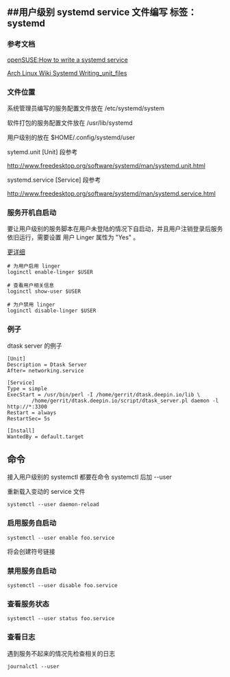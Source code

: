 <!--Meta
category:systemd
title:用户级别 service 文件编写
DO NOT Delete Meta Above -->

##用户级别 systemd service 文件编写
标签： systemd
---

### 参考文档
[openSUSE:How to write a systemd service](https://zh.opensuse.org/index.php?title=openSUSE:How_to_write_a_systemd_service&variant=zh-sg)

[Arch Linux Wiki Systemd Writing_unit_files](https://wiki.archlinux.org/index.php/Systemd_%28%E7%AE%80%E4%BD%93%E4%B8%AD%E6%96%87%29#Writing_unit_files)

### 文件位置

系统管理员编写的服务配置文件放在 /etc/systemd/system

软件打包的服务配置文件放在 /usr/lib/systemd

用户级别的放在 $HOME/.config/systemd/user

sytemd.unit [Unit] 段参考

http://www.freedesktop.org/software/systemd/man/systemd.unit.html

systemd.service [Service] 段参考

http://www.freedesktop.org/software/systemd/man/systemd.service.html

### 服务开机自启动

要让用户级别的服务脚本在用户未登陆的情况下自启动，并且用户注销登录后服务依旧运行，需要设置 用户 Linger 属性为 "Yes" 。

[更详细](https://wiki.archlinux.org/index.php/Systemd/User#Automatic_start-up_of_systemd_user_instances)

```
# 为用户启用 linger
loginctl enable-linger $USER

# 查看用户相关信息
loginctl show-user $USER

# 为户禁用 linger
loginctl disable-linger $USER
```

### 例子
dtask server 的例子
```
[Unit]
Description = Dtask Server
After= networking.service

[Service]
Type = simple
ExecStart = /usr/bin/perl -I /home/gerrit/dtask.deepin.io/lib \
        /home/gerrit/dtask.deepin.io/script/dtask_server.pl daemon -l http://*:3300
Restart = always
RestartSec= 5s

[Install]
WantedBy = default.target
```


## 命令
接入用户级别的 systemctl 都要在命令 systemctl 后加 --user

重新载入变动的 service 文件
```
systemctl --user daemon-reload
```

### 启用服务自启动

```
systemctl --user enable foo.service
```
将会创建符号链接

### 禁用服务自启动
```
systemctl --user disable foo.service
```

### 查看服务状态
```
systemctl --user status foo.service
```

### 查看日志
遇到服务不起来的情况先检查相关的日志
```
journalctl --user
```